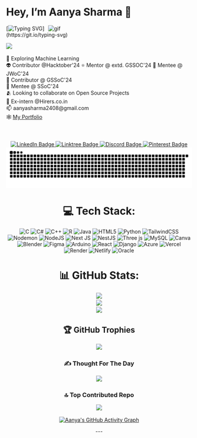 <h1> Hey, I’m Aanya Sharma  👋     
</h1>      
 
<img src="https://user-images.githubusercontent.com/74038190/212749695-a6817c5a-a794-462b-afca-1b5ce7dd5e63.gif" alt="gif" align="right" width="390"> 

  
[![Typing SVG](https://readme-typing-svg.herokuapp.com?font=Montserrat&color=blue&vCenter=true&lines=Full+Stack+Developer👩‍🔬;Machine+Learning+Enthusiast+📊;Coder+💻;)](https://git.io/typing-svg)

[![](https://visitcount.itsvg.in/api?id=Aanyaa26&icon=0&color=0)](https://visitcount.itsvg.in) 
<div align = "left">   
  👀 Exploring Machine Learning<br> 
  👽 Contributor @Hacktober'24
  ⭐ Mentor @ extd. GSSOC'24 
  🤖 Mentee @ JWoC'24<br>    
  👾 Contributor @ GSSoC'24<br>   
  🗽 Mentee @ SSoC'24<br>    
  🫂 Looking to collaborate on Open Source Projects<br>    
  📖 Ex-intern @Hirers.co.in<br>      
  📫 aanyasharma2408@gmail.com <br>  
  🕸️ <a href = "https://aanya-sharma-portfolio.vercel.app/">My Portfolio</a> 
   </div>

        
<br>
<br>
<br>


<div id="badges" align = "center">
 
  <a href="https://www.linkedin.com/in/aanyasharmaa/">
    <img src="https://img.shields.io/badge/LinkedIn-0072b1?style=for-the-badge&logo=linkedin&logoColor=white" alt="LinkedIn Badge"/>
  </a>
  <a href="https://solo.to/aanyasharma">
   <img src="https://img.shields.io/badge/Linktree-acdc5c?style=for-the-badge&logo=linktree&logoColor=black" alt="Linktree Badge"/>
  </a>
  <a href="https://discord.gg/aanyasharma_66948">
    <img src="https://img.shields.io/badge/Discord-7289DA?style=for-the-badge&logo=Discord&logoColor=white" alt="Discord Badge"/>
  
  <a href="https://in.pinterest.com/aanyasharma2408/">
    <img src="https://img.shields.io/badge/Pinterest-darkred?style=for-the-badge&logo=pinterest&logoColor=white" alt="Pinterest Badge"/>
  </a>

<img src="https://raw.githubusercontent.com/Aanyaa26/Aanyaa26/output/snake.svg" alt="Snake animation" />
 
  

# 💻 Tech Stack:
![C](https://img.shields.io/badge/c-%2300599C.svg?style=flat&logo=c&logoColor=white) ![C#](https://img.shields.io/badge/c%23-%23239120.svg?style=flat&logo=csharp&logoColor=white) ![C++](https://img.shields.io/badge/c++-%2300599C.svg?style=flat&logo=c%2B%2B&logoColor=white) ![R](https://img.shields.io/badge/r-%23276DC3.svg?style=flat&logo=r&logoColor=white) ![Java](https://img.shields.io/badge/java-%23ED8B00.svg?style=flat&logo=openjdk&logoColor=white) ![HTML5](https://img.shields.io/badge/html5-%23E34F26.svg?style=flat&logo=html5&logoColor=white) ![Python](https://img.shields.io/badge/python-3670A0?style=flat&logo=python&logoColor=ffdd54) ![TailwindCSS](https://img.shields.io/badge/tailwindcss-%2338B2AC.svg?style=flat&logo=tailwind-css&logoColor=white) ![Nodemon](https://img.shields.io/badge/NODEMON-%23323330.svg?style=flat&logo=nodemon&logoColor=%BBDEAD) ![NodeJS](https://img.shields.io/badge/node.js-6DA55F?style=flat&logo=node.js&logoColor=white) ![Next JS](https://img.shields.io/badge/Next-black?style=flat&logo=next.js&logoColor=white) ![NestJS](https://img.shields.io/badge/nestjs-%23E0234E.svg?style=flat&logo=nestjs&logoColor=white) ![Three js](https://img.shields.io/badge/threejs-black?style=flat&logo=three.js&logoColor=white) ![MySQL](https://img.shields.io/badge/mysql-%2300000f.svg?style=flat&logo=mysql&logoColor=white) ![Canva](https://img.shields.io/badge/Canva-%2300C4CC.svg?style=flat&logo=Canva&logoColor=white) ![Blender](https://img.shields.io/badge/blender-%23F5792A.svg?style=flat&logo=blender&logoColor=white) ![Figma](https://img.shields.io/badge/figma-%23F24E1E.svg?style=flat&logo=figma&logoColor=white) ![Arduino](https://img.shields.io/badge/-Arduino-00979D?style=flat&logo=Arduino&logoColor=white) ![React](https://img.shields.io/badge/react-%2320232a.svg?style=flat&logo=react&logoColor=%2361DAFB) ![Django](https://img.shields.io/badge/django-%23092E20.svg?style=flat&logo=django&logoColor=white) ![Azure](https://img.shields.io/badge/azure-%230072C6.svg?style=flat&logo=microsoftazure&logoColor=white) ![Vercel](https://img.shields.io/badge/vercel-%23000000.svg?style=flat&logo=vercel&logoColor=white) ![Render](https://img.shields.io/badge/Render-%46E3B7.svg?style=flat&logo=render&logoColor=white) ![Netlify](https://img.shields.io/badge/netlify-%23000000.svg?style=flat&logo=netlify&logoColor=#00C7B7) ![Oracle](https://img.shields.io/badge/Oracle-F80000?style=flat&logo=oracle&logoColor=white)
# 📊 GitHub Stats:
![](https://github-readme-stats.vercel.app/api?username=Aanyaa26&theme=dark&hide_border=false&include_all_commits=false&count_private=false)<br/>
![](https://github-readme-streak-stats.herokuapp.com/?user=Aanyaa26&theme=dark&hide_border=false)<br/>
![](https://github-readme-stats.vercel.app/api/top-langs/?username=Aanyaa26&theme=dark&hide_border=false&include_all_commits=false&count_private=false&layout=compact)

## 🏆 GitHub Trophies
![](https://github-profile-trophy.vercel.app/?username=Aanyaa26&theme=radical&no-frame=false&no-bg=true&margin-w=4)

### ✍️ Thought For The Day
![](https://quotes-github-readme.vercel.app/api?type=horizontal&theme=radical)

### 🔝 Top Contributed Repo
![](https://github-contributor-stats.vercel.app/api?username=Aanyaa26&limit=5&theme=dark&combine_all_yearly_contributions=true)

[![Aanya's GitHub Activity Graph](https://github-readme-activity-graph.vercel.app/graph?username=Aanyaa26&theme=react-dark)](https://github.com/ashutosh00710/github-readme-activity-graph)

<!--## GSSOC(24) Badges 🪶
<div style='display:flex; align-items:center; gap: 10px;' align='center'>
<img src="https://raw.githubusercontent.com/girlscript/gssoc-website-new/main/public/badges/postman.png" width="100px" height="100px" />
  <img src="https://github.com/girlscript/gssoc-website-new/blob/main/public/badges/1.png" width="100px" height="100px" />
  <img src="https://github.com/girlscript/gssoc-website-new/blob/main/public/badges/2.png" width="100px" height="100px" />
  <img src="https://github.com/girlscript/gssoc-website-new/blob/main/public/badges/3.png" width="100px" height="100px" />
  <img src="https://github.com/girlscript/gssoc-website-new/blob/main/public/badges/4.png" width="100px" height="100px" />
  <img src="https://github.com/girlscript/gssoc-website-new/blob/main/public/badges/5.png" width="100px" height="100px" />
  <img src="https://github.com/girlscript/gssoc-website-new/blob/main/public/badges/6.png" width="100px" height="100px" />
  <img src="https://github.com/girlscript/gssoc-website-new/blob/main/public/badges/7.png" width="100px" height="100px" />
  <img src="https://github.com/girlscript/gssoc-website-new/blob/main/public/badges/8.png" width="100px" height="100px" />
</div>--!>
  



---


<!-- Proudly created with GPRM ( https://gprm.itsvg.in ) -->
